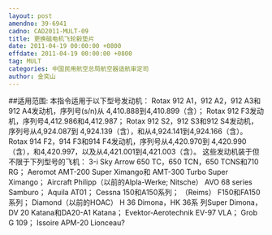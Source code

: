 ```yaml
---
layout: post
amendno: 39-6941
cadno: CAD2011-MULT-09
title: 更换磁电机飞轮毂垫片
date: 2011-04-19 00:00:00 +0800
effdate: 2011-04-19 00:00:00 +0800
tag: MULT
categories: 中国民用航空总局航空器适航审定司
author: 金奕山
---
```


##适用范围:
本指令适用于以下型号发动机： Rotax 912 A1，912 A2，912 A3和912 A4发动机，序列号(s/n)从
4,410.888到4,410.899（含）； Rotax 912 F3发动机，序列号4,412.986和4,412.987； Rotax 912 S2，912 S3和912 S4发动机，序列号从4,924.087到
4,924.139（含），和从4,924.141到4,924.166（含）。 Rotax 914 F2，914 F3和914 F4发动机，序列号从4,420.970到
4,420.990（含），和4,420.997，以及从4,421.001到4,421.003（含）。 这些发动机装于但不限于下列型号的飞机： 3-i Sky Arrow 650 TC，650 TCN，650 TCNS和710 RG； Aeromot AMT-200 Super Ximango和 AMT-300 Turbo Super
Ximango； Aircraft Philipp（以前的Alpla-Werke; Nitsche） AVO 68 series
Samburo； Aquila AT01； Cessna 150和A150系列； （Reims） F150和FA150系列； Diamond（以前的HOAC） H 36 Dimona，HK 36系
列Super Dimona，DV 20 Katana和DA20-A1 Katana；
Evektor-Aerotechnik EV-97 VLA； Grob G 109； Issoire APM-20 Lionceau?

